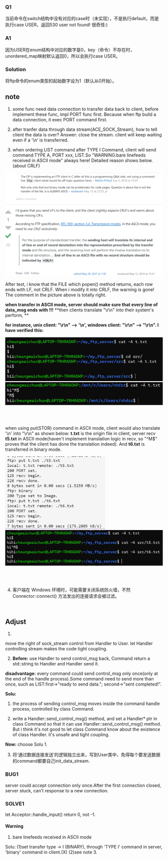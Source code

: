 
### Q1
当前命令在switch结构中没有对应的case时（未实现），不是执行default，而是执行case USER，返回530 user not found! 很奇怪:)

### A1
因为USER在enum结构中对应的数字是0，key（命令）不存在时，unordered_map映射默认返回0，所以会执行case USER。  

### Solution
将ftp命令的enum类型的起始数字设为1（默认从0开始）。





## note
<!-- main函数写成
```
while(1)
    ACE_Reactor::instance()->handle_events();
```
或者
```
    ACE_Reactor::instance()->run_event_loop();
```
的话server每次开机只能接受一次连接。原因应该是第一个Acceptor注销后，后面就没有新的Acceptor被创建（并register到ACE_Reactor上）用于新连接的处理了。 -->



1. some func need data connection to transfer data back to client, before implement these func, impl PORT func first.
    Because when ftp build a data connection, it exec PORT command first.

  


2. after tranfer data through data stream(ACE_SOCK_Stream), how to tell client the data is over? 
    Answer: close the stream. client will keep waiting even if a '\n' is transferred.

  

3. when ordering LIST command after TYPE I Command, client will send command:TYPE A, PORT xxx, LIST.So "WARNING:bare linefeeds received in ASCII mode" always here! 
Detailed reason shows below.(about CRLF)

<img src=".\.Note_images\image-20220823102419717.png" alt="image-20220823102419717" style="zoom: 67%;" />

After test, i know that the FILE which popen() method returns, each row ends with LF, not CRLF. When i modify it into CRLF, the warning is gone! The comment in the picture above is totally right.



**when transfer in ASCII mode, server should make sure that every line of data_msg ends with <CRLF> !!!**  **then clients translate "\r\n" into their system's perform, **

**for instance, unix client: "\r\n" --> '\n', windows client: "\r\n" --> "\r\n". I have verified this:**

<img src=".\.Note_images\$.png" style="zoom: 67%;" />

<img src=".\.Note_images\^M.png" style="zoom: 67%;" />

<br></br>

when using put(STOR) command in ASCII mode, client would also translate '\n' into "\r\n" as shown below: **t.txt** is the origin file in client, server recv **t5.txt** in ASCII mode(haven't implement translation logic in recv, so "^M$" proves that the client has done the translation indeed). And **t6.txt** is transferred in binary mode.

<img src=".\.Note_images\113710.png" style="zoom:67%;" />

<img src=".\.Note_images\113437.png" style="zoom:67%;" />


<br></br>

4. 客户端在 Windows 环境时，可能需要关闭系统防火墙，不然Connector::connect() 方法发出的连接请求会被过滤。



<br/>




## Adjust
1. 
move the right of sock_stream control from Handler to User. let Handler controlling stream makes the code tight coupling.



2. **Before:** use Handler to send control_msg back, Command return a std::string to Handler and Handler send it.

**disadvantage:** every command could send control_msg only once(only at the end of the handle process).Some command need to send more than once, such as LIST:first->"ready to send data."; second->"sent completed!".

**Solu:** 

1. the process of sending control_msg moves inside the command handle process, controlled by class Command.

2. write a Handler::send_control_msg() method, and set a Handler* ptr in class Command so that it can use Handler::send_control_msg() method. But i think it's not good to let class Command know about the existence of class Handler. it's unsafe and tight coupling.

**Now:** choose Solu 1.

3. 将‘通过数据连接发送’的逻辑独立出来，写到User类中，免得每个要发送数据的command都要自己init_data_stream.


### BUG1
server could accept connection only once.After the first connection closed, server stuck, can't response to a new connection.




### SOLVE1
let Acceptor::handle_input() return 0, not -1.





#### Warning

1.  bare linefeeds received in ASCII mode

Solu: 
(1)set transfer type -> I (BINARY), through 'TYPE I' command in server, 'binary' command in client.(X)
(2)see note 3.
